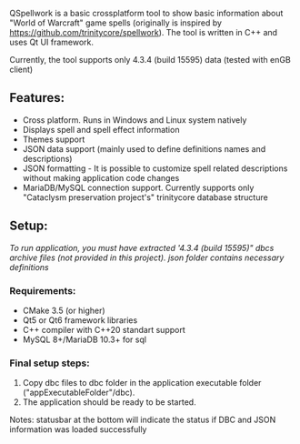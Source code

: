 QSpellwork is a basic crossplatform tool to show basic information about "World of Warcraft" game spells (originally is inspired by https://github.com/trinitycore/spellwork).
The tool is written in C++ and uses Qt UI framework.

Currently, the tool supports only 4.3.4 (build 15595) data (tested with enGB client)

## Features:
* Cross platform. Runs in Windows and Linux system natively
* Displays spell and spell effect information
* Themes support
* JSON data support (mainly used to define definitions names and descriptions)
* JSON formatting - It is possible to customize spell related descriptions without making application code changes
* MariaDB/MySQL connection support. Currently supports only "Cataclysm preservation project's" trinitycore database structure

## Setup:
*To run application, you must have extracted '4.3.4 (build 15595)" dbcs archive files (not provided in this project).*
*json folder contains necessary definitions*

### Requirements:
* CMake 3.5 (or higher)
* Qt5 or Qt6 framework libraries
* C++ compiler with C++20 standart support
* MySQL 8+/MariaDB 10.3+ for sql

### Final setup steps:
1. Copy dbc files to dbc folder in the application executable folder ("appExecutableFolder"/dbc).
2. The application should be ready to be started.

Notes: statusbar at the bottom will indicate the status if DBC and JSON information was loaded successfully
